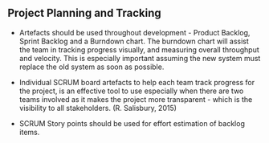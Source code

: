 Project Planning and Tracking
-----------------------------

-   Artefacts should be used throughout development - Product Backlog, Sprint
    Backlog and a Burndown chart. The burndown chart will assist the team in
    tracking progress visually, and measuring overall throughput and velocity.
    This is especially important assuming the new system must replace the old
    system as soon as possible.

-   Individual SCRUM board artefacts to help each team track progress for the
    project, is an effective tool to use especially when there are two teams
    involved as it makes the project more transparent - which is the visibility
    to all stakeholders. (R. Salisbury, 2015)

-   SCRUM Story points should be used for effort estimation of backlog items.
